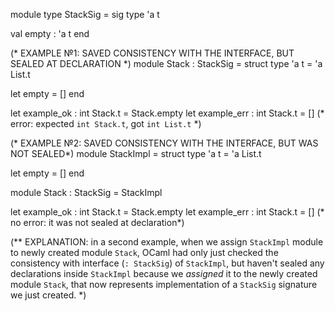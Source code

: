 module type StackSig = sig
  type 'a t

  val empty : 'a t
end

(* EXAMPLE №1: SAVED CONSISTENCY WITH THE INTERFACE, BUT SEALED AT DECLARATION *)
module Stack : StackSig = struct
  type 'a t = 'a List.t

  let empty = []
end

let example_ok : int Stack.t = Stack.empty
let example_err : int Stack.t = [] (* error: expected `int Stack.t`, got `int List.t` *)

(* EXAMPLE №2: SAVED CONSISTENCY WITH THE INTERFACE, BUT WAS NOT SEALED*)
module StackImpl = struct
  type 'a t = 'a List.t

  let empty = []
end

module Stack : StackSig = StackImpl

let example_ok : int Stack.t = Stack.empty
let example_err : int Stack.t = [] (* no error: it was not sealed at declaration*)

(** EXPLANATION: in a second example, when we assign `StackImpl` module to newly created module `Stack`,
    OCaml had only just checked the consistency with interface (`: StackSig`) of `StackImpl`, but haven't
    sealed any declarations inside `StackImpl` because we _assigned_ it to the newly created module `Stack`,
    that now represents implementation of a `StackSig` signature we just created. *)
